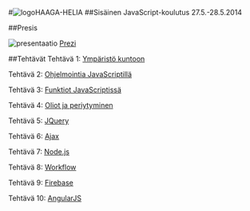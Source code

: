 #![logo](http://upload.wikimedia.org/wikipedia/commons/thumb/6/6a/JavaScript-logo.png/128px-JavaScript-logo.png)HAAGA-HELIA
##Sisäinen JavaScript-koulutus 27.5.-28.5.2014

##Presis

![presentaatio](http://pixabay.com/static/uploads/photo/2014/04/07/10/57/man-318584_150.jpg)
[Prezi](http://prezi.com/aeuqrx1-ajd3/javascript/)


##Tehtävät
Tehtävä 1: [Ympäristö kuntoon](teht/t01-env.md)

Tehtävä 2: [Ohjelmointia JavaScriptillä](teht/t02-try.md)

Tehtävä 3: [Funktiot JavaScriptissä](teht/t03-func.md)

Tehtävä 4: [Oliot ja periytyminen](teht/t04-obj.md)

Tehtävä 5: [JQuery](teht/t05-jquery.md)

Tehtävä 6: [Ajax](teht/t06-ajax.md)

Tehtävä 7: [Node.js](teht/t07-node.md)

Tehtävä 8: [Workflow](teht/t08-workflow.md)

Tehtävä 9: [Firebase](teht/t09-firebase.md)

Tehtävä 10: [AngularJS](teht/t10-angular.md)
